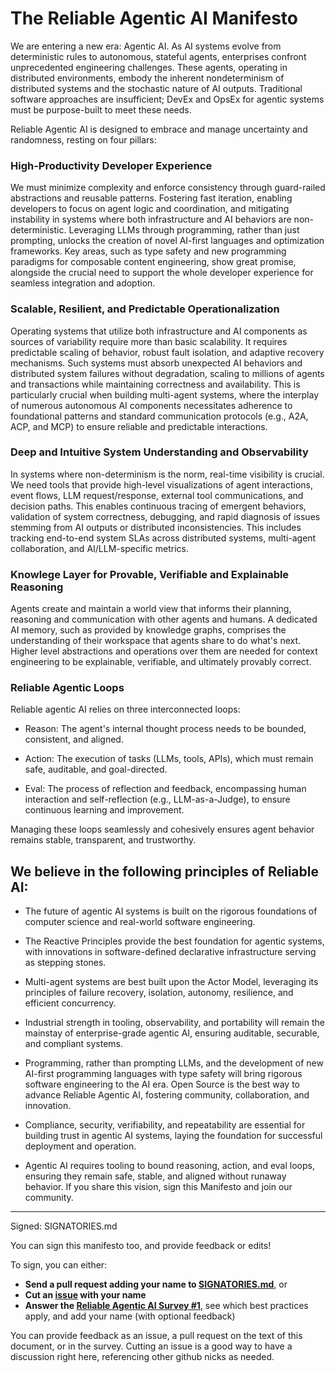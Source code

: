 # The Reliable Agentic AI Manifesto

We are entering a new era: Agentic AI. As AI systems evolve from deterministic rules to autonomous, stateful agents, enterprises confront unprecedented engineering challenges. These agents, operating in distributed environments, embody the inherent nondeterminism of distributed systems and the stochastic nature of AI outputs. Traditional software approaches are insufficient; DevEx and OpsEx for agentic systems must be purpose-built to meet these needs.

Reliable Agentic AI is designed to embrace and manage uncertainty and randomness, resting on four pillars:

### High-Productivity Developer Experience 

We must minimize complexity and enforce consistency through guard-railed abstractions and reusable patterns. Fostering fast iteration, enabling developers to focus on agent logic and coordination, and mitigating instability in systems where both infrastructure and AI behaviors are non-deterministic. Leveraging LLMs through programming, rather than just prompting, unlocks the creation of novel AI-first languages and optimization frameworks. Key areas, such as type safety and new programming paradigms for composable content engineering, show great promise, alongside the crucial need to support the whole developer experience for seamless integration and adoption. 

### Scalable, Resilient, and Predictable Operationalization 

Operating systems that utilize both infrastructure and AI components as sources of variability require more than basic scalability. It requires predictable scaling of behavior, robust fault isolation, and adaptive recovery mechanisms. Such systems must absorb unexpected AI behaviors and distributed system failures without degradation, scaling to millions of agents and transactions while maintaining correctness and availability. This is particularly crucial when building multi-agent systems, where the interplay of numerous autonomous AI components necessitates adherence to foundational patterns and standard communication protocols (e.g., A2A, ACP, and MCP) to ensure reliable and predictable interactions.

### Deep and Intuitive System Understanding and Observability 

In systems where non-determinism is the norm, real-time visibility is crucial. We need tools that provide high-level visualizations of agent interactions, event flows, LLM request/response, external tool communications, and decision paths. This enables continuous tracing of emergent behaviors, validation of system correctness, debugging, and rapid diagnosis of issues stemming from AI outputs or distributed inconsistencies. This includes tracking end-to-end system SLAs across distributed systems, multi-agent collaboration, and AI/LLM-specific metrics.

### Knowlege Layer for Provable, Verifiable and Explainable Reasoning

Agents create and maintain a world view that informs their planning, reasoning and communication with other agents and humans.  A dedicated AI memory, such as provided by knowledge graphs, comprises the understanding of their workspace that agents share to do what's next.  Higher level abstractions and operations over them are needed for context engineering to be explainable, verifiable, and ultimately provably correct.

### Reliable Agentic Loops

Reliable agentic AI relies on three interconnected loops:
* Reason: The agent's internal thought process needs to be bounded, consistent, and aligned.

* Action: The execution of tasks (LLMs, tools, APIs), which must remain safe, auditable, and goal-directed.

* Eval: The process of reflection and feedback, encompassing human interaction and self-reflection (e.g., LLM-as-a-Judge), to ensure continuous learning and improvement.

Managing these loops seamlessly and cohesively ensures agent behavior remains stable, transparent, and trustworthy.

## We believe in the following principles of Reliable AI:

* The future of agentic AI systems is built on the rigorous foundations of computer science and real-world software engineering.

* The Reactive Principles provide the best foundation for agentic systems, with innovations in software-defined declarative infrastructure serving as stepping stones.

* Multi-agent systems are best built upon the Actor Model, leveraging its principles of failure recovery, isolation, autonomy, resilience, and efficient concurrency.

* Industrial strength in tooling, observability, and portability will remain the mainstay of enterprise-grade agentic AI, ensuring auditable, securable, and compliant systems.

* Programming, rather than prompting LLMs, and the development of new AI-first programming languages with type safety will bring rigorous software engineering to the AI era.
Open Source is the best way to advance Reliable Agentic AI, fostering community, collaboration, and innovation.

* Compliance, security, verifiability, and repeatability are essential for building trust in agentic AI systems, laying the foundation for successful deployment and operation.

* Agentic AI requires tooling to bound reasoning, action, and eval loops, ensuring they remain safe, stable, and aligned without runaway behavior.
If you share this vision, sign this Manifesto and join our community.

-----
Signed: SIGNATORIES.md

You can sign this manifesto too, and provide feedback or edits!

To sign, you can either:

* **Send a pull request adding your name to [SIGNATORIES.md](https://github.com/reasonable/reliable-ai/blob/main/SIGNATORIES.md)**, or
* **Cut an [issue](https://github.com/reasonable/reliable-ai/issues) with your name**
* **Answer the [Reliable Agentic AI Survey #1](https://oss.ci/reliable-ai)**, see which best practices apply, and add your name (with optional feedback)

You can provide feedback as an issue, a pull request on the text of this document, or in the survey.  Cutting an issue is a good way to have a discussion right here, referencing other github nicks as needed.

